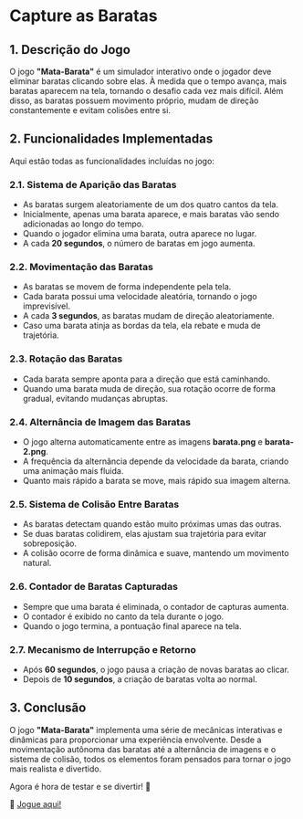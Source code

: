 # Capture as Baratas

## 1. Descrição do Jogo
O jogo **"Mata-Barata"** é um simulador interativo onde o jogador deve eliminar baratas clicando sobre elas. À medida que o tempo avança, mais baratas aparecem na tela, tornando o desafio cada vez mais difícil. Além disso, as baratas possuem movimento próprio, mudam de direção constantemente e evitam colisões entre si.

## 2. Funcionalidades Implementadas
Aqui estão todas as funcionalidades incluídas no jogo:

### 2.1. Sistema de Aparição das Baratas
- As baratas surgem aleatoriamente de um dos quatro cantos da tela.
- Inicialmente, apenas uma barata aparece, e mais baratas vão sendo adicionadas ao longo do tempo.
- Quando o jogador elimina uma barata, outra aparece no lugar.
- A cada **20 segundos**, o número de baratas em jogo aumenta.

### 2.2. Movimentação das Baratas
- As baratas se movem de forma independente pela tela.
- Cada barata possui uma velocidade aleatória, tornando o jogo imprevisível.
- A cada **3 segundos**, as baratas mudam de direção aleatoriamente.
- Caso uma barata atinja as bordas da tela, ela rebate e muda de trajetória.

### 2.3. Rotação das Baratas
- Cada barata sempre aponta para a direção que está caminhando.
- Quando uma barata muda de direção, sua rotação ocorre de forma gradual, evitando mudanças abruptas.

### 2.4. Alternância de Imagem das Baratas
- O jogo alterna automaticamente entre as imagens **barata.png** e **barata-2.png**.
- A frequência da alternância depende da velocidade da barata, criando uma animação mais fluida.
- Quanto mais rápido a barata se move, mais rápido sua imagem alterna.

### 2.5. Sistema de Colisão Entre Baratas
- As baratas detectam quando estão muito próximas umas das outras.
- Se duas baratas colidirem, elas ajustam sua trajetória para evitar sobreposição.
- A colisão ocorre de forma dinâmica e suave, mantendo um movimento natural.

### 2.6. Contador de Baratas Capturadas
- Sempre que uma barata é eliminada, o contador de capturas aumenta.
- O contador é exibido no canto da tela durante o jogo.
- Quando o jogo termina, a pontuação final aparece na tela.

### 2.7. Mecanismo de Interrupção e Retorno
- Após **60 segundos**, o jogo pausa a criação de novas baratas ao clicar.
- Depois de **10 segundos**, a criação de baratas volta ao normal.

## 3. Conclusão
O jogo **"Mata-Barata"** implementa uma série de mecânicas interativas e dinâmicas para proporcionar uma experiência envolvente. Desde a movimentação autônoma das baratas até a alternância de imagens e o sistema de colisão, todos os elementos foram pensados para tornar o jogo mais realista e divertido.

Agora é hora de testar e se divertir! 🚀

🔗 [Jogue aqui!](https://rodrigoms.github.io/catching-cockroaches/)
